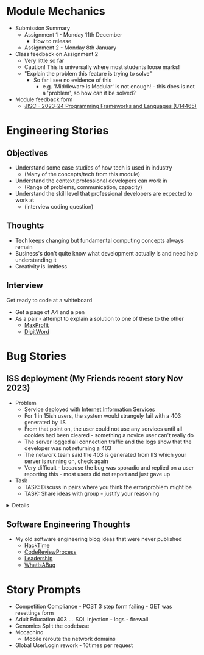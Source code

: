 Module Mechanics
================

* Submission Summary
    * Assignment 1 - Monday 11th December
        * How to release
    * Assignment 2 - Monday 8th January
* Class feedback on Assignment 2
    * Very little so far
    * Caution! This is universally where most students loose marks!
    * "Explain the problem this feature is trying to solve"
        * So far I see no evidence of this
            * e.g. 'Middleware is Modular' is not enough! - this does is not a 'problem', so how can it be solved?
* Module feedback form
    * [JISC - 2023-24 Programming Frameworks and Languages (U14465)](https://canterbury.onlinesurveys.ac.uk/pfl_23-24)


Engineering Stories
===================

Objectives
----------

* Understand some case studies of how tech is used in industry
    * (Many of the concepts/tech from this module)
* Understand the context professional developers can work in
    * (Range of problems, communication, capacity)
* Understand the skill level that professional developers are expected to work at
    * (interview coding question)

Thoughts
--------

* Tech keeps changing but fundamental computing concepts always remain
* Business's don't quite know what development actually is and need help understanding it
* Creativity is limitless


Interview
---------

Get ready to code at a whiteboard

* Get a page of A4 and a pen
* As a pair - attempt to explain a solution to one of these to the other
    * [MaxProfit](https://github.com/calaldees/TeachProgramming/blob/master/teachprogramming/static/projects/mini/max_profit.md)
    * [DigitWord](https://github.com/calaldees/TeachProgramming/blob/master/teachprogramming/static/projects/mini/digit_word.md)


Bug Stories
===========

ISS deployment (My Friends recent story Nov 2023)
--------------

* Problem
    * Service deployed with [Internet Information Services](https://learn.microsoft.com/en-us/iis/get-started/introduction-to-iis/introduction-to-iis-architecture)
    * For 1 in 15ish users, the system would strangely fail with a 403 generated by IIS
    * From that point on, the user could not use any services until all cookies had been cleared - something a novice user can't really do
    * The server logged all connection traffic and the logs show that the developer was not returning a 403
    * The network team said the 403 is generated from IIS which your server is running on, check again
    * Very difficult - because the bug was sporadic and replied on a user reporting this - most users did not report and just gave up
* Task
    * TASK: Discuss in pairs where you think the error/problem might be
    * TASK: Share ideas with group - justify your reasoning

<details>

* A firewall service somewhere in the network chain (also run on IIS) was failing a filtering rule. It was scanning requests for `--` as a form of SQL injection attack. The user authentication cookie was base64 encoded. It by chance the users cookie had `--` in it, the whole request would be dropped and a 403 would be returned by the firewall. As the firewall return was the default 403 ISS error page, this misdirected people think it was the developer of the service (who was also using ISS). The request was made to the same IP, but the firewall was intercepting and returning early. Most of the network team were unaware of the rule, they had just used a "pack of recommended rules" but did not truly understand what they all were. So it took a while before the support call was escalated to a skilled enough network technitian to track down the logs and identify the exact rule that had been triggered. Over 2 months of delaying a product launch and many many emails bouncing between many technical teams and managers before this was found. A waste of time.
</details>


Software Engineering Thoughts
-----------------------------

* My old software engineering blog ideas that were never published
    * [HackTime](https://github.com/calaldees/blog/blob/master/softwareEnginering/HackTime.md)
    * [CodeReviewProcess](https://github.com/calaldees/blog/blob/master/softwareEnginering/CodeReviewProcess.md)
    * [Leadership](https://github.com/calaldees/blog/blob/master/softwareEnginering/leadership.md)
    * [WhatIsABug](https://github.com/calaldees/blog/blob/master/softwareEnginering/WhatIsABug.md)



Story Prompts
========

* Competition Compliance - POST 3 step form failing - GET was resettings form
* Adult Education 403 `--` SQL injection - logs - firewall
* Genomics Split the codebase
* Mocachino
    * Mobile reroute the network domains
* Global UserLogin rework - 16times per request
